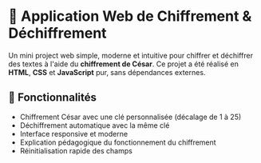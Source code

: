 # 🔐 Application Web de Chiffrement & Déchiffrement

Un mini project web simple, moderne et intuitive pour chiffrer et déchiffrer des textes à l'aide du **chiffrement de César**. Ce projet a été réalisé en **HTML**, **CSS** et **JavaScript** pur, sans dépendances externes.

## 🎯 Fonctionnalités

- Chiffrement César avec une clé personnalisée (décalage de 1 à 25)
- Déchiffrement automatique avec la même clé
- Interface responsive et moderne
- Explication pédagogique du fonctionnement du chiffrement
- Réinitialisation rapide des champs



